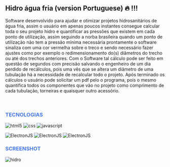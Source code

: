 

## Hidro água fria (version Portuguese) 🔥 !!!

Software desenvolvido para ajudar e otimizar projetos hidrosanitários de água fria, assim o usuário em apenas poucos instantes consegue calcular toda o seu projeto hidro e quantificar as pressões que existem em cada ponto de utilização, assim seguindo a norba brasileira quando um ponto de utilização não tem a pressão mínima necessária prontamente o software sinaliza com uma cor vermelha sobre o treco e sendo necessário fazer ajustes como por exemplo o redimensionamento do(s) diâmetros do trecho ou até dos trechos anteriores. Com o Software tal cálculo pode ser feito em questão de segundos com precisão salvando o engenheiro de um dia perdido de recálculos, pois uma vês que se altera um diâmetro de uma tubulação há a necessidade de recalcular todo o projeto. Após terminado os cálculos o usuário pode solicitar um pdf pelo o programa, pois o mesmo quantifica todos os componentes que vão no projeto como comprimento de cada tubulação, torneiras e quaisquer outro acessório.
</br>
</br>
</br>

<h3 style="color:#457aed">TECNOLOGIAS</h3>
<div style="inline_block">
    <img alt="html5" src="https://img.shields.io/badge/HTML5-E34F26?style=for-the-badge&logo=html5&logoColor=white"/>
    <img alt="css" src="https://img.shields.io/badge/CSS-239120?&style=for-the-badge&logo=css3&logoColor=white"/>
    <img alt="javascript" src="https://img.shields.io/badge/JavaScript-F7DF1E?style=for-the-badge&logo=javascript&logoColor=black"/> 
</div>  

![ElectronJS]( https://img.shields.io/badge/ELECTRONJS-8A2BE2)
![ElectronJS]( https://img.shields.io/badge/EJS-e00720)
![ElectronJS]( https://img.shields.io/badge/LOKIJS-3cf005)

<h3 style="color:#457aed">SCREENSHOT</h3>


![hidro](https://github.com/user-attachments/assets/5adf8e2b-068d-4c85-a0d0-712ebcc50b86)

